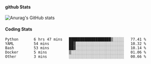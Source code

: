 #### github Stats
![Anurag's GitHub stats](https://github-readme-stats.vercel.app/api?username=reduhq&theme=city_lights&show_icons=true&hide=contribs,prs)

#### Coding Stats
<!--START_SECTION:waka-->

```text
Python       6 hrs 47 mins   ███████████████████▒░░░░░   77.41 %
YAML         54 mins         ██▓░░░░░░░░░░░░░░░░░░░░░░   10.32 %
Bash         53 mins         ██▓░░░░░░░░░░░░░░░░░░░░░░   10.14 %
Docker       5 mins          ▒░░░░░░░░░░░░░░░░░░░░░░░░   01.06 %
Other        3 mins          ░░░░░░░░░░░░░░░░░░░░░░░░░   00.66 %
```

<!--END_SECTION:waka-->